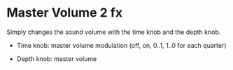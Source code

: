 # Master Volume 2 fx

Simply changes the sound volume with the time knob and the depth knob.

- Time knob: master volume modulation (off, on, 0..1, 1..0 for each quarter)

- Depth knob: master volume